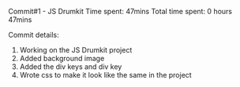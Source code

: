 Commit#1 - JS Drumkit
Time spent: 47mins
Total time spent: 0 hours 47mins

Commit details:
1. Working on the JS Drumkit project
2. Added background image 
3. Added the div keys and div key 
4. Wrote css to make it look like the same in the project

